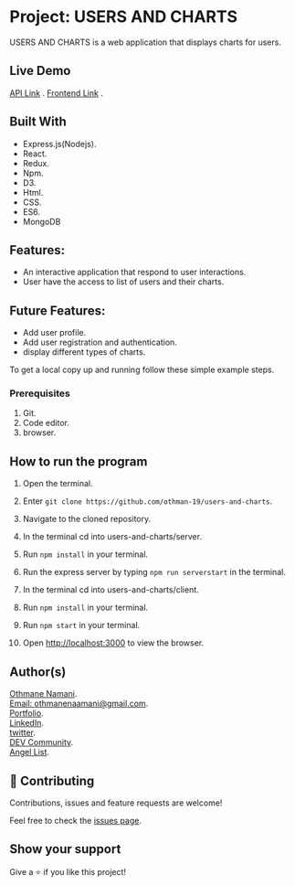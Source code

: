 # Project: USERS AND CHARTS

USERS AND CHARTS is a web application that displays charts for users.

## Live Demo
[API Link](https://users-and-charts.herokuapp.com/) .
[Frontend Link](https://vercel.com/othman-19/users-and-charts1) .

## Built With
- Express.js(Nodejs).
- React.
- Redux.
- Npm.
- D3.
- Html.
- CSS.
- ES6.
- MongoDB

## Features:

- An interactive application that respond to user interactions.
- User have the access to list of users and their charts.

## Future Features:

- Add user profile.
- Add user registration and authentication.
- display different types of charts.

To get a local copy up and running follow these simple example steps.

### Prerequisites

1. Git.
2. Code editor.
3. browser.

## How to run the program

1. Open the terminal.

2. Enter `git clone https://github.com/othman-19/users-and-charts`.

3. Navigate to the cloned repository.

4. In the terminal cd into users-and-charts/server.

5. Run `npm install` in your terminal.

6. Run the express server by typing `npm run serverstart` in the terminal.

7. In the terminal cd into users-and-charts/client.

8. Run `npm install` in your terminal.

9. Run `npm start` in your terminal.

10. Open [http://localhost:3000](http://localhost:3000) to view the browser.


## Author(s)
[Othmane Namani](https://github.com/othman-19/).  
[Email: othmanenaamani@gmail.com](mailto:othmanenaamani@gmail.com).  
[Portfolio](https://othman-19.github.io/my_portfolio/).  
[LinkedIn](https://www.linkedin.com/in/othman-namani/).  
[twitter](https://twitter.com/ONaamani).  
[DEV Community](https://dev.to/othman).  
[Angel List](https://angel.co/othmane-namani).  

## 🤝 Contributing

Contributions, issues and feature requests are welcome!

Feel free to check the [issues page](issues/).

## Show your support

Give a ⭐️ if you like this project!
